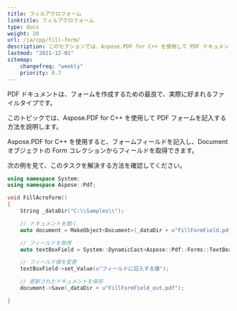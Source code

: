 ```yaml
---
title: フィルアクロフォーム
linktitle: フィルアクロフォーム
type: docs
weight: 20
url: /ja/cpp/fill-form/
description: このセクションでは、Aspose.PDF for C++ を使用して PDF ドキュメントのフォームフィールドを記入する方法を説明します。
lastmod: "2021-12-01"
sitemap:
    changefreq: "weekly"
    priority: 0.7
---
```


PDF ドキュメントは、フォームを作成するための最良で、実際に好まれるファイルタイプです。

このトピックでは、Aspose.PDF for C++ を使用して PDF フォームを記入する方法を説明します。

Aspose.PDF for C++ を使用すると、フォームフィールドを記入し、Document オブジェクトの Form コレクションからフィールドを取得できます。

次の例を見て、このタスクを解決する方法を確認してください。

```cpp
using namespace System;
using namespace Aspose::Pdf;

void FillAcroform()
{
    String _dataDir("C:\\Samples\\");

    // ドキュメントを開く
    auto document = MakeObject<Document>(_dataDir + u"FillFormField.pdf");

    // フィールドを取得
    auto textBoxField = System::DynamicCast<Aspose::Pdf::Forms::TextBoxField>(document->get_Form()->idx_get(u"textbox1"));

    // フィールド値を変更
    textBoxField->set_Value(u"フィールドに記入する値");

    // 更新されたドキュメントを保存
    document->Save(_dataDir + u"FillFormField_out.pdf");

}
```